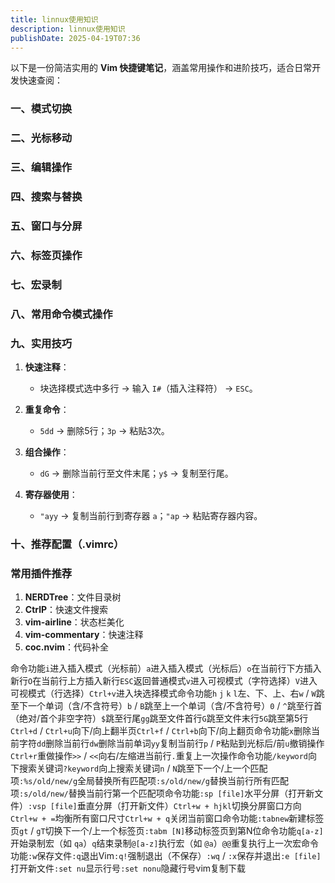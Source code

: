```yaml
---
title: linnux使用知识
description: linnux使用知识
publishDate: 2025-04-19T07:36
---
```




以下是一份简洁实用的 **Vim 快捷键笔记**，涵盖常用操作和进阶技巧，适合日常开发快速查阅：

### **一、模式切换**

### **二、光标移动**

### **三、编辑操作**

### **四、搜索与替换**

### **五、窗口与分屏**

### **六、标签页操作**

### **七、宏录制**

### **八、常用命令模式操作**

### **九、实用技巧**

1. **快速注释**：

   * 块选择模式选中多行 → 输入 `I#`（插入注释符） → `ESC`。
2. **重复命令**：

   * `5dd` → 删除5行；`3p` → 粘贴3次。
3. **组合操作**：

   * `dG` → 删除当前行至文件末尾；`y$` → 复制至行尾。
4. **寄存器使用**：

   * `"ayy` → 复制当前行到寄存器 `a`；`"ap` → 粘贴寄存器内容。

### **十、推荐配置（.vimrc）**

### **常用插件推荐**

1. **NERDTree**：文件目录树
2. **CtrlP**：快速文件搜索
3. **vim-airline**：状态栏美化
4. **vim-commentary**：快速注释
5. **coc.nvim**：代码补全

命令功能`i`进入插入模式（光标前）`a`进入插入模式（光标后）`o`在当前行下方插入新行`O`在当前行上方插入新行`ESC`返回普通模式`v`进入可视模式（字符选择）`V`进入可视模式（行选择）`Ctrl+v`进入块选择模式命令功能`h` `j` `k` `l`左、下、上、右`w` / `W`跳至下一个单词（含/不含符号）`b` / `B`跳至上一个单词（含/不含符号）`0` / `^`跳至行首（绝对/首个非空字符）`$`跳至行尾`gg`跳至文件首行`G`跳至文件末行`5G`跳至第5行`Ctrl+d` / `Ctrl+u`向下/向上翻半页`Ctrl+f` / `Ctrl+b`向下/向上翻页命令功能`x`删除当前字符`dd`删除当前行`dw`删除当前单词`yy`复制当前行`p` / `P`粘贴到光标后/前`u`撤销操作`Ctrl+r`重做操作`>>` / `<<`向右/左缩进当前行`.`重复上一次操作命令功能`/keyword`向下搜索关键词`?keyword`向上搜索关键词`n` / `N`跳至下一个/上一个匹配项`:%s/old/new/g`全局替换所有匹配项`:s/old/new/g`替换当前行所有匹配项`:s/old/new/`替换当前行第一个匹配项命令功能`:sp [file]`水平分屏（打开新文件）`:vsp [file]`垂直分屏（打开新文件）`Ctrl+w + hjkl`切换分屏窗口方向`Ctrl+w + =`均衡所有窗口尺寸`Ctrl+w + q`关闭当前窗口命令功能`:tabnew`新建标签页`gt` / `gT`切换下一个/上一个标签页`:tabm [N]`移动标签页到第N位命令功能`q[a-z]`开始录制宏（如 `qa`）`q`结束录制`@[a-z]`执行宏（如 `@a`）`@@`重复执行上一次宏命令功能`:w`保存文件`:q`退出Vim`:q!`强制退出（不保存）`:wq` / `:x`保存并退出`:e [file]`打开新文件`:set nu`显示行号`:set nonu`隐藏行号vim复制下载
